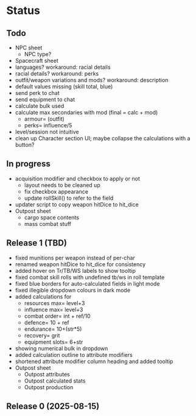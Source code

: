 # Status

## Todo

* NPC sheet
  * NPC type?
* Spacecraft sheet
* languages? workaround: racial details
* racial details? workaround: perks
* outfit/weapon variations and mods? workaround: description
* default values missing (skill total, blue)
* send perk to chat
* send equipment to chat
* calculate bulk used
* calculate max secondaries with mod (final = calc + mod)
  * armour= (outfit)
  * perks= influence/5
* level/session not intuitive
* clean up Character section UI; maybe collapse the calculations with a button?

## In progress

* acquisition modifier and checkbox to apply or not
  * layout needs to be cleaned up
  * fix checkbox appearance
  * update rollSkill() to refer to the field
* updater script to copy weapon hitDice to hit_dice
* Outpost sheet
  * cargo space contents
  * mass combat stuff

## Release 1 (TBD)

* fixed munitions per weapon instead of per-char
* renamed weapon hitDice to hit_dice for consistency
* added hover on Tr/TB/WS labels to show tooltip
* fixed combat skill rolls with undefined tb/ws in roll template
* fixed blue borders for auto-calculated fields in light mode
* fixed illegible dropdown colours in dark mode
* added calculations for
  * resources max= level+3
  * influence max= level+3
  * combat order= int + ref/10
  * defence= 10 + ref
  * endurance= 10+(str*5)
  * recovery= grit
  * equipment slots= 6+str
* showing numerical bulk in dropdown
* added calculation outline to attribute modifiers
* shortened attribute modifier column heading and added tooltip
* Outpost sheet
  * Outpost attributes
  * Outpost calculated stats
  * Outpost production

## Release 0 (2025-08-15)
